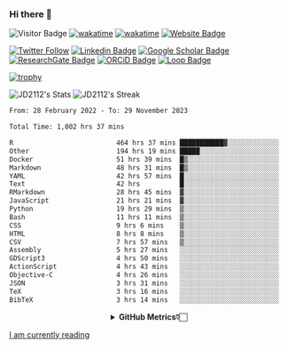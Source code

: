 ### Hi there 👋
![Visitor Badge](https://visitor-badge.laobi.icu/badge?page_id=JD2112.JD2112)
[![wakatime](https://github.com/JD2112/JD2112/actions/workflows/waka-readme.yml/badge.svg)](https://github.com/JD2112/JD2112/actions/workflows/waka-readme.yml)
[![wakatime](https://wakatime.com/badge/user/fe95275f-909a-4147-a45d-624981173898.svg)](https://wakatime.com/@fe95275f-909a-4147-a45d-624981173898)
[![Website Badge](https://img.shields.io/badge/website-informational?style=flat-square)](http://jyotirmoydas.netlify.app)

[![Twitter Follow](https://img.shields.io/twitter/follow/jyotirmoy21?style=social)](https://twitter.com/jyotirmoy21)
[![Linkedin Badge](https://img.shields.io/badge/-jyotirmoy-blue?style=plastic&logo=Linkedin&logoColor=white&link=https://www.linkedin.com/in/dasjyotirmoy/)](https://www.linkedin.com/in/dasjyotirmoy/)
[![Google Scholar Badge](https://img.shields.io/badge/-jyotirmoy-blue?style=plastic&logo=GoogleScholar&logoColor=white&link=https://scholar.google.se/citations?user=IMBYOv8AAAAJ&hl=en)](https://scholar.google.se/citations?user=IMBYOv8AAAAJ&hl=en)
[![ResearchGate Badge](https://img.shields.io/badge/-jyotirmoy-cyan?style=plastic&logo=ResearchGate&logoColor=white&link=https://www.researchgate.net/profile/Jyotirmoy-Das-3)](https://www.researchgate.net/profile/Jyotirmoy-Das-3)
[![ORCiD Badge](https://img.shields.io/badge/-jyotirmoy-green?style=plastic&logo=orcid&logoColor=white&link=https://orcid.org/0000-0002-5649-4658)](https://orcid.org/0000-0002-5649-4658)
[![Loop Badge](https://img.shields.io/badge/-jyotirmoy-orange?style=plastic&logo=Loop&logoColor=white&link=https://loop.frontiersin.org/people/1519976/overview)](https://loop.frontiersin.org/people/1519976/overview)

[![trophy](https://github-profile-trophy.vercel.app/?username=JD2112)](https://github.com/ryo-ma/github-profile-trophy)

<!--
**JD2112/JD2112** is a ✨ _special_ ✨ repository because its `README.md` (this file) appears on your GitHub profile.

Here are some ideas to get you started:

- 🔭 I’m currently working on ...
- 🌱 I’m currently learning ...
- 👯 I’m looking to collaborate on ...
- 🤔 I’m looking for help with ...
- 💬 Ask me about ...
- 📫 How to reach me: ...
- 😄 Pronouns: ...
- ⚡ Fun fact: ...
![JD2112's Top Languages](https://github-readme-stats.vercel.app/api/top-langs/?username=JD2112&theme=vue-dark&show_icons=true&hide_border=true&layout=compact)
-->
![JD2112's Stats](https://github-readme-stats.vercel.app/api?username=JD2112&theme=vue-dark&show_icons=true&hide_border=true&count_private=true)
![JD2112's Streak](https://github-readme-streak-stats.herokuapp.com/?user=JD2112&theme=vue-dark&hide_border=true)





<!--START_SECTION:waka-->

```txt
From: 28 February 2022 - To: 29 November 2023

Total Time: 1,002 hrs 37 mins

R                          464 hrs 37 mins ███████████▓░░░░░░░░░░░░░   46.34 %
Other                      194 hrs 19 mins █████░░░░░░░░░░░░░░░░░░░░   19.38 %
Docker                     51 hrs 39 mins  █▒░░░░░░░░░░░░░░░░░░░░░░░   05.15 %
Markdown                   48 hrs 31 mins  █▒░░░░░░░░░░░░░░░░░░░░░░░   04.84 %
YAML                       42 hrs 57 mins  █░░░░░░░░░░░░░░░░░░░░░░░░   04.28 %
Text                       42 hrs          █░░░░░░░░░░░░░░░░░░░░░░░░   04.19 %
RMarkdown                  28 hrs 45 mins  ▓░░░░░░░░░░░░░░░░░░░░░░░░   02.87 %
JavaScript                 21 hrs 21 mins  ▓░░░░░░░░░░░░░░░░░░░░░░░░   02.13 %
Python                     19 hrs 29 mins  ▒░░░░░░░░░░░░░░░░░░░░░░░░   01.94 %
Bash                       11 hrs 11 mins  ▒░░░░░░░░░░░░░░░░░░░░░░░░   01.12 %
CSS                        9 hrs 6 mins    ▒░░░░░░░░░░░░░░░░░░░░░░░░   00.91 %
HTML                       8 hrs 8 mins    ▒░░░░░░░░░░░░░░░░░░░░░░░░   00.81 %
CSV                        7 hrs 57 mins   ▒░░░░░░░░░░░░░░░░░░░░░░░░   00.79 %
Assembly                   5 hrs 27 mins   ░░░░░░░░░░░░░░░░░░░░░░░░░   00.54 %
GDScript3                  4 hrs 50 mins   ░░░░░░░░░░░░░░░░░░░░░░░░░   00.48 %
ActionScript               4 hrs 43 mins   ░░░░░░░░░░░░░░░░░░░░░░░░░   00.47 %
Objective-C                4 hrs 26 mins   ░░░░░░░░░░░░░░░░░░░░░░░░░   00.44 %
JSON                       3 hrs 31 mins   ░░░░░░░░░░░░░░░░░░░░░░░░░   00.35 %
TeX                        3 hrs 16 mins   ░░░░░░░░░░░░░░░░░░░░░░░░░   00.33 %
BibTeX                     3 hrs 14 mins   ░░░░░░░░░░░░░░░░░░░░░░░░░   00.32 %
```

<!--END_SECTION:waka-->

<div align="center">
    <details>
        <summary><b>GitHub Metrics👇🏻</b></summary>
    <br>
        
[Get Details](https://metrics.lecoq.io/insights/JD2112)
    </details>
</div>

<a target="_blank" href="https://www.goodreads.com/user/show/21242415-jyotirmoy-das">I am currently reading</a>


